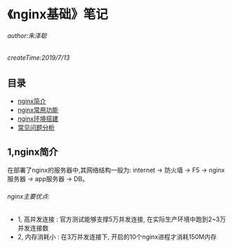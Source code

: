 # 《nginx基础》笔记

###### author:朱泽聪
###### createTime:2019/7/13

## 目录

* [nginx简介](#1,nginx简介)
* [nginx常用功能](2,nginx常用功能)
* [nginx环境搭建](3,nginx环境搭建)
* [常见问题分析](4,常见问题分析)

## 1,nginx简介

在部署了nginx的服务器中,其网络结构一般为: internet -> 防火墙 -> F5 -> nginx服务器 -> app服务器 -> DB。

###### nginx主要优点:

* 1, 高并发连接 : 官方测试能够支撑5万并发连接, 在实际生产环境中跑到2~3万并发连接数
* 2, 内存消耗小 : 在3万并发连接下, 开启的10个nginx进程才消耗150M内存